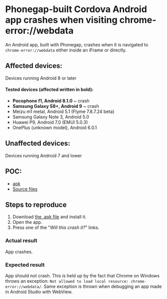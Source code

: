 # Phonegap-built Cordova Android app crashes when visiting chrome-error://webdata
An Android app, built with Phonegap, crashes when it is navigated to `chrome-error://webdata` either inside an iFrame or directly.

## Affected devices:
Devices running Android 8 or later

#### Tested devices (affected written in **bold**):
- **Pocophone f1, Android 8.1.0** ~ crash
- **Samsung Galaxy S8+, Android 9** ~ crash
- Meizu m1 metal, Android 5.1 (Flyme 7.8.7.24 beta)
- Samsung Galaxy Note 3, Android 5.0
- Huawei P9, Android 7.0 (EMUI 5.0.3)
- OnePlus (unknown model), Android 6.0.1

## Unaffected devices:
Devices running Android 7 and lower

## POC:
- [apk](https://github.com/zznidar/bugreports/raw/master/Cordova/Crash%20on%20visiting%20chrome-error%20webdata/apk/iFramecrasher-debug.3519194.1.apk)
- [Source files](https://github.com/zznidar/bugreports/tree/master/Cordova/Crash%20on%20visiting%20chrome-error%20webdata/www)

## Steps to reproduce
1. Download [the .apk file](https://github.com/zznidar/bugreports/raw/master/Cordova/Crash%20on%20visiting%20chrome-error%20webdata/apk/iFramecrasher-debug.3519194.1.apk) and install it.
2. Open the app.
3. Press one of the "*Will this crash it?*" links.

### Actual result
App crashes.

### Expected result
App should not crash.
This is held up by the fact that Chrome on Windows throws an exception: `Not allowed to load local resource: chrome-error://webdata/`. Same exception is thrown when debugging an app made in Android Studio with WebView.  